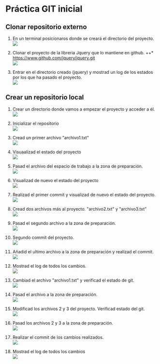 # Práctica GIT inicial

## Clonar repositorio externo
1. En un terminal posicionaros donde se creará el directorio del proyecto.  
![](Capturas/Clonar-repositorio-externo-1.png)

2. Clonar el proyecto de la libreria Jquery que lo mantiene en github.
++* https://www.github.com/jquery/jquery.git  
![](Capturas/Clonar-repositorio-externo-2.png)

3. Entrar en el directorio creado (jquery) y mostrad un log de los estados por los que ha pasado el proyecto.  
![](Capturas/Clonar-repositorio-externo-3.png)  

## Crear un repositorio local

1. Crear un directorio donde vamos a empezar el proyecto y acceder a él.  
![](Capturas/Crear-un-repositorio-local-1.png)

2. Inicializar el repositorio  
![](Capturas/Crear-un-repositorio-local-2.png)

3. Cread un primer archivo "archivo1.txt"  
![](Capturas/Crear-un-repositorio-local-3.png)

4. Visuaalizad el estado del proyecto  
![](Capturas/Crear-un-repositorio-local-4.png)

5. Pasad el archivo del espacio de trabajo a la zona de preparación.  
![](Capturas/Crear-un-repositorio-local-5.png)

6. Visualizad de nuevo el estado del proyecto  
![](Capturas/Crear-un-repositorio-local-6.png)

7. Realizad el primer commit y visualizad de nuevo el estado del proyecto.  
![](Capturas/Crear-un-repositorio-local-7.png)

8. Cread dos archivos más al proyecto. "archivo2.txt" y "archivo3.txt"  
![](Capturas/Crear-un-repositorio-local-8.png)

9. Pasad el segundo archivo a la zona de preparación.  
![](Capturas/Crear-un-repositorio-local-9.png)

10. Segundo commit del proyecto.  
![](Capturas/Crear-un-repositorio-local-10.png)

11. Añadid el ultimo archivo a la zona de preparación y realizad el commit.  
![](Capturas/Crear-un-repositorio-local-11.png)

12. Mostrad el log de todos los cambios.  
![](Capturas/Crear-un-repositorio-local-12.png)

13. Cambiad el archivo "archivo1.txt" y verificad el estado de git.  
![](Capturas/Crear-un-repositorio-local-13.png)

14. Pasad el archivo a la zona de preparación.  
![](Capturas/Crear-un-repositorio-local-14.png)

15. Modificad los archivos 2 y 3 del proyecto. Verificad estado del git.  
![](Capturas/Crear-un-repositorio-local-15.png)

16. Pasad los archivos 2 y 3 a la zona de preparación.  
![](Capturas/Crear-un-repositorio-local-16.png)

17. Realizar el commit de los cambios realizados.  
![](Capturas/Crear-un-repositorio-local-17.png)

18. Mostrad el log de todos los cambios  
![](Capturas/Crear-un-repositorio-local-18.png)
